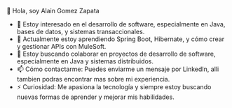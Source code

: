  👋 Hola, soy Alain Gomez Zapata
- 👀 Estoy interesado en el desarrollo de software, especialmente en Java, bases de datos, y sistemas transaccionales.
- 🌱 Actualmente estoy aprendiendo Spring Boot, Hibernate, y cómo crear y gestionar APIs con MuleSoft.
- 💞️ Estoy buscando colaborar en proyectos de desarrollo de software, especialmente en Java y sistemas distribuidos.
- 📫 Cómo contactarme: Puedes enviarme un mensaje por LinkedIn, alli tambien podras encontrar mas sobre mi experiencia.
- ⚡ Curiosidad: Me apasiona la tecnología y siempre estoy buscando nuevas formas de aprender y mejorar mis habilidades.
